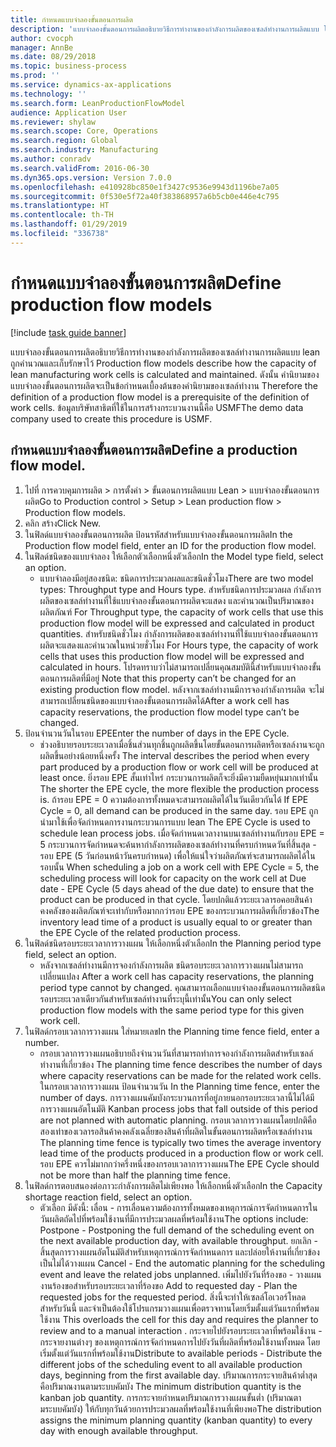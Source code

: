 ```yaml
---
title: กำหนดแบบจำลองขั้นตอนการผลิต
description: 'แบบจำลองขั้นตอนการผลิตอธิบายวิธีการทำงานของกำลังการผลิตของเซลล์ทำงานการผลิตแบบ lean ถูกคำนวณและเก็บรักษาไว้ '
author: cvocph
manager: AnnBe
ms.date: 08/29/2018
ms.topic: business-process
ms.prod: ''
ms.service: dynamics-ax-applications
ms.technology: ''
ms.search.form: LeanProductionFlowModel
audience: Application User
ms.reviewer: shylaw
ms.search.scope: Core, Operations
ms.search.region: Global
ms.search.industry: Manufacturing
ms.author: conradv
ms.search.validFrom: 2016-06-30
ms.dyn365.ops.version: Version 7.0.0
ms.openlocfilehash: e410928bc850e1f3427c9536e9943d1196be7a05
ms.sourcegitcommit: 0f530e5f72a40f383868957a6b5cb0e446e4c795
ms.translationtype: HT
ms.contentlocale: th-TH
ms.lasthandoff: 01/29/2019
ms.locfileid: "336738"
---
```

# <a name="define-production-flow-models"></a><span data-ttu-id="637fe-103">กำหนดแบบจำลองขั้นตอนการผลิต</span><span class="sxs-lookup"><span data-stu-id="637fe-103">Define production flow models</span></span>

[!include [task guide banner](../../includes/task-guide-banner.md)]

<span data-ttu-id="637fe-104">แบบจำลองขั้นตอนการผลิตอธิบายวิธีการทำงานของกำลังการผลิตของเซลล์ทำงานการผลิตแบบ lean ถูกคำนวณและเก็บรักษาไว้ </span><span class="sxs-lookup"><span data-stu-id="637fe-104">Production flow models describe how the capacity of lean manufacturing work cells is calculated and maintained.</span></span> <span data-ttu-id="637fe-105">ดังนั้น คำนิยามของแบบจำลองขั้นตอนการผลิตจะเป็นข้อกำหนดเบื้องต้นของคำนิยามของเซลล์ทำงาน </span><span class="sxs-lookup"><span data-stu-id="637fe-105">Therefore the definition of a production flow model is a prerequisite of the definition of work cells.</span></span> <span data-ttu-id="637fe-106">ข้อมูลบริษัทสาธิตที่ใช้ในการสร้างกระบวนงานนี้คือ USMF</span><span class="sxs-lookup"><span data-stu-id="637fe-106">The demo data company used to create this procedure is USMF.</span></span>


## <a name="define-a-production-flow-model"></a><span data-ttu-id="637fe-107">กำหนดแบบจำลองขั้นตอนการผลิต</span><span class="sxs-lookup"><span data-stu-id="637fe-107">Define a production flow model.</span></span> 
1. <span data-ttu-id="637fe-108">ไปที่ การควบคุมการผลิต > การตั้งค่า > ขั้นตอนการผลิตแบบ Lean > แบบจำลองขั้นตอนการผลิต</span><span class="sxs-lookup"><span data-stu-id="637fe-108">Go to Production control > Setup > Lean production flow > Production flow models.</span></span>
2. <span data-ttu-id="637fe-109">คลิก สร้าง</span><span class="sxs-lookup"><span data-stu-id="637fe-109">Click New.</span></span>
3. <span data-ttu-id="637fe-110">ในฟิลด์แบบจำลองขั้นตอนการผลิต ป้อนรหัสสำหรับแบบจำลองขั้นตอนการผลิต</span><span class="sxs-lookup"><span data-stu-id="637fe-110">In the Production flow model field, enter an ID for the production flow model.</span></span>
4. <span data-ttu-id="637fe-111">ในฟิลด์ชนิดของแบบจำลอง ให้เลือกตัวเลือกหนึ่งตัวเลือก</span><span class="sxs-lookup"><span data-stu-id="637fe-111">In the Model type field, select an option.</span></span>
    * <span data-ttu-id="637fe-112">แบบจำลองมีอยู่สองชนิด: ชนิดการประมวลผลและชนิดชั่วโมง</span><span class="sxs-lookup"><span data-stu-id="637fe-112">There are two model types: Throughput type and Hours type.</span></span> <span data-ttu-id="637fe-113">สำหรับชนิดการประมวลผล กำลังการผลิตของเซลล์ทำงานที่ใช้แบบจำลองขั้นตอนการผลิตจะแสดง และคำนวณเป็นปริมาณของผลิตภัณฑ์ </span><span class="sxs-lookup"><span data-stu-id="637fe-113">For Throughput type, the capacity of work cells that use this production flow model will be expressed and calculated in product quantities.</span></span> <span data-ttu-id="637fe-114">สำหรับชนิดชั่วโมง กำลังการผลิตของเซลล์ทำงานที่ใช้แบบจำลองขั้นตอนการผลิตจะแสดงและคำนวณในหน่วยชั่วโมง </span><span class="sxs-lookup"><span data-stu-id="637fe-114">For Hours type, the capacity of work cells that uses this production flow model will be expressed and calculated in hours.</span></span> <span data-ttu-id="637fe-115">โปรดทราบว่าไม่สามารถเปลี่ยนคุณสมบัตินี้สำหรับแบบจำลองขั้นตอนการผลิตที่มีอยู่ </span><span class="sxs-lookup"><span data-stu-id="637fe-115">Note that this property can’t be changed for an existing production flow model.</span></span> <span data-ttu-id="637fe-116">หลังจากเซลล์ทำงานมีการจองกำลังการผลิต จะไม่สามารถเปลี่ยนชนิดของแบบจำลองขั้นตอนการผลิตได้</span><span class="sxs-lookup"><span data-stu-id="637fe-116">After a work cell has capacity reservations, the production flow model type can’t be changed.</span></span>  
5. <span data-ttu-id="637fe-117">ป้อนจำนวนวันในรอบ EPE</span><span class="sxs-lookup"><span data-stu-id="637fe-117">Enter the number of days in the EPE Cycle.</span></span>
    * <span data-ttu-id="637fe-118">ช่วงอธิบายรอบระยะเวลาเมื่อชิ้นส่วนทุกชิ้นถูกผลิตขึ้นโดยขั้นตอนการผลิตหรือเซลล์งานจะถูกผลิตขึ้นอย่างน้อยหนึ่งครั้ง </span><span class="sxs-lookup"><span data-stu-id="637fe-118">The interval describes the period when every part produced by a production flow or work cell will be produced at least once.</span></span> <span data-ttu-id="637fe-119">ยิ่งรอบ EPE สั้นเท่าไหร่ กระบวนการผลิตก็จะยิ่งมีความยืดหยุ่นมากเท่านั้น </span><span class="sxs-lookup"><span data-stu-id="637fe-119">The shorter the EPE cycle, the more flexible the production process is.</span></span> <span data-ttu-id="637fe-120">ถ้ารอบ EPE = 0 ความต้องการทั้งหมดจะสามารถผลิตได้ในวันเดียวกันได้ </span><span class="sxs-lookup"><span data-stu-id="637fe-120">If EPE Cycle = 0, all demand can be produced in the same day.</span></span> <span data-ttu-id="637fe-121">รอบ EPE ถูกนำมาใช้เพื่อจัดกำหนดการงานกระบวนการแบบ lean </span><span class="sxs-lookup"><span data-stu-id="637fe-121">The EPE Cycle is used to schedule lean process jobs.</span></span> <span data-ttu-id="637fe-122">เมื่อจัดกำหนดเวลางานบนเซลล์ทำงานกับรอบ EPE = 5 กระบวนการจัดกำหนดจะค้นหากำลังการผลิตของเซลล์ทำงานที่ครบกำหนดวันที่สิ้นสุด - รอบ EPE (5 วันก่อนหน้าวันครบกำหนด) เพื่อให้แน่ใจว่าผลิตภัณฑ์จะสามารถผลิตได้ในรอบนั้น </span><span class="sxs-lookup"><span data-stu-id="637fe-122">When scheduling a job on a work cell with EPE Cycle = 5, the scheduling process will look for capacity on the work cell at Due date - EPE Cycle (5 days ahead of the due date) to ensure that the product can be produced in that cycle.</span></span> <span data-ttu-id="637fe-123">โดยปกติแล้วระยะเวลารอคอยสินค้าคงคลังของผลิตภัณฑ์จะเท่ากับหรือมากกว่ารอบ EPE ของกระบวนการผลิตที่เกี่ยวข้อง</span><span class="sxs-lookup"><span data-stu-id="637fe-123">The inventory lead time of a product is usually equal to or greater than the EPE Cycle of the related production process.</span></span>  
6. <span data-ttu-id="637fe-124">ในฟิลด์ชนิดรอบระยะเวลาการวางแผน ให้เลือกหนึ่งตัวเลือก</span><span class="sxs-lookup"><span data-stu-id="637fe-124">In the Planning period type field, select an option.</span></span>
    * <span data-ttu-id="637fe-125">หลังจากเซลล์ทำงานมีการจองกำลังการผลิต ชนิดรอบระยะเวลาการวางแผนไม่สามารถเปลี่ยนแปลง </span><span class="sxs-lookup"><span data-stu-id="637fe-125">After a work cell has capacity reservations, the planning period type cannot by changed.</span></span> <span data-ttu-id="637fe-126">คุณสามารถเลือกแบบจำลองขั้นตอนการผลิตชนิดรอบระยะเวลาเดียวกันสำหรับเซลล์ทำงานที่ระบุนี้เท่านั้น</span><span class="sxs-lookup"><span data-stu-id="637fe-126">You can only select production flow models with the same period type for this given work cell.</span></span>  
7. <span data-ttu-id="637fe-127">ในฟิลด์กรอบเวลาการวางแผน ใส่หมายเลข</span><span class="sxs-lookup"><span data-stu-id="637fe-127">In the Planning time fence field, enter a number.</span></span>
    * <span data-ttu-id="637fe-128">กรอบเวลาการวางแผนอธิบายถึงจำนวนวันที่สามารถทำการจองกำลังการผลิตสำหรับเซลล์ทำงานที่เกี่ยวข้อง </span><span class="sxs-lookup"><span data-stu-id="637fe-128">The planning time fence describes the number of days where capacity reservations can be made for the related work cells.</span></span> <span data-ttu-id="637fe-129">ในกรอบเวลาการวางแผน ป้อนจำนวนวัน </span><span class="sxs-lookup"><span data-stu-id="637fe-129">In the Planning time fence, enter the number of days.</span></span>   <span data-ttu-id="637fe-130">การวางแผนคัมบังกระบวนการที่อยู่ภายนอกรอบระยะเวลานี้ไม่ได้มีการวางแผนอัตโนมัติ </span><span class="sxs-lookup"><span data-stu-id="637fe-130">Kanban process jobs that fall outside of this period are not planned with automatic planning.</span></span> <span data-ttu-id="637fe-131">กรอบเวลาการวางแผนโดยปกติคือสองเท่าของเวลารอสินค้าคงคลังเฉลี่ยของสินค้าที่ผลิตในขั้นตอนการผลิตหรือเซลล์ทำงาน </span><span class="sxs-lookup"><span data-stu-id="637fe-131">The planning time fence is typically two times the average inventory lead time of the products produced in a production flow or work cell.</span></span> <span data-ttu-id="637fe-132">รอบ EPE ควรไม่มากกว่าครึ่งหนึ่งของกรอบเวลาการวางแผน</span><span class="sxs-lookup"><span data-stu-id="637fe-132">The EPE Cycle should not be more than half the planning time fence.</span></span>     
8. <span data-ttu-id="637fe-133">ในฟิลด์การตอบสนองต่อภาวะกำลังการผลิตไม่เพียงพอ ให้เลือกหนึ่งตัวเลือก</span><span class="sxs-lookup"><span data-stu-id="637fe-133">In the Capacity shortage reaction field, select an option.</span></span>
    * <span data-ttu-id="637fe-134">ตัวเลือก มีดังนี้:   เลื่อน - การเลื่อนความต้องการทั้งหมดของเหตุการณ์การจัดกำหนดการในวันผลิตถัดไปที่พร้อมใช้งานที่มีการประมวลผลที่พร้อมใช้งาน</span><span class="sxs-lookup"><span data-stu-id="637fe-134">The options include:   Postpone - Postponing the full demand of the scheduling event on the next available production day, with available throughput.</span></span> <span data-ttu-id="637fe-135">ยกเลิก - สิ้นสุดการวางแผนอัตโนมัติสำหรับเหตุการณ์การจัดกำหนดการ และปล่อยให้งานที่เกี่ยวข้องเป็นไม่ได้วางแผน </span><span class="sxs-lookup"><span data-stu-id="637fe-135">Cancel - End the automatic planning for the scheduling event and leave the related jobs unplanned.</span></span>   <span data-ttu-id="637fe-136">เพิ่มไปยังวันที่ร้องขอ - วางแผนงานร้องขอสำหรับรอบระยะเวลาที่ร้องขอ </span><span class="sxs-lookup"><span data-stu-id="637fe-136">Add to requested day - Plan the requested jobs for the requested period.</span></span> <span data-ttu-id="637fe-137">สิ่งนี้จะทำให้เซลล์โอเวอร์โหลดสำหรับวันนี้ และจำเป็นต้องใช้โปรแกรมวางแผนเพื่อตรวจทานโดยเริ่มตั้งแต่วันแรกที่พร้อมใช้งาน </span><span class="sxs-lookup"><span data-stu-id="637fe-137">This overloads the cell for this day and requires the planner to review and to a manual interaction .</span></span>   <span data-ttu-id="637fe-138">กระจายไปยังรอบระยะเวลาที่พร้อมใช้งาน - กระจายงานต่างๆ ของเหตุการณ์การจัดกำหนดการไปยังวันที่ผลิตที่พร้อมใช้งานทั้งหมด โดยเริ่มตั้งแต่วันแรกที่พร้อมใช้งาน</span><span class="sxs-lookup"><span data-stu-id="637fe-138">Distribute to available periods - Distribute the different jobs of the scheduling event to all available production days, beginning from the first available day.</span></span> <span data-ttu-id="637fe-139">ปริมาณการกระจายสินค้าต่ำสุดคือปริมาณงานตามระบบคัมบัง </span><span class="sxs-lookup"><span data-stu-id="637fe-139">The minimum distribution quantity is the kanban job quantity.</span></span> <span data-ttu-id="637fe-140">การกระจายกำหนดปริมาณการวางแผนขั้นต่ำ (ปริมาณตามระบบคัมบัง) ให้กับทุกวันด้วยการประมวลผลที่พร้อมใช้งานที่เพียงพอ</span><span class="sxs-lookup"><span data-stu-id="637fe-140">The distribution assigns the minimum planning quantity (kanban quantity) to every day with enough available throughput.</span></span>  

